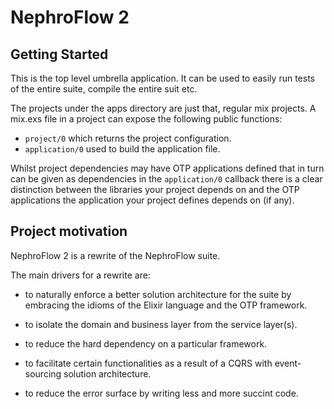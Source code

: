 # NephroFlow 2

## Getting Started

This is the top level umbrella application. It can be used to easily run tests
of the entire suite, compile the entire suit etc.

The projects under the apps directory are just that, regular mix projects.
A mix.exs file in a project can expose the following public functions:

- `project/0` which returns the project configuration.
- `application/0` used to build the application file.

Whilst project dependencies may have OTP applications defined that in turn can
be given as dependencies in the `application/0` callback there is a clear
distinction between the libraries your project depends on and the OTP
applications the application your project defines depends on (if any).

## Project motivation

NephroFlow 2 is a rewrite of the NephroFlow suite.

The main drivers for a rewrite are:

- to naturally enforce a better solution architecture for the suite by embracing
the idioms of the Elixir language and the OTP framework.

- to isolate the domain and business layer from the service layer(s).

- to reduce the hard dependency on a particular framework.

- to facilitate certain functionalities as a result of a CQRS with
event-sourcing solution architecture.

- to reduce the error surface by writing less and more succint code.
